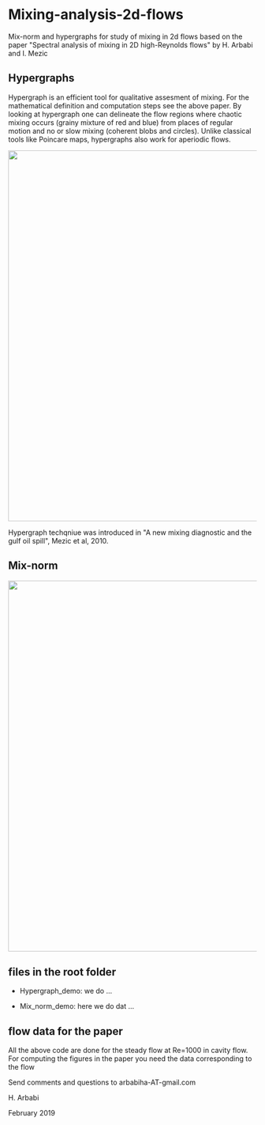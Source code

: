 # Mixing-analysis-2d-flows
Mix-norm and hypergraphs for study of mixing in 2d flows
based on the paper "Spectral analysis of mixing in  2D high-Reynolds flows" by H. Arbabi and I. Mezic

## Hypergraphs
Hypergraph is an efficient tool for qualitative assesment of mixing.  For the mathematical definition and computation steps see the above paper.
By looking at hypergraph one can delineate the flow regions where chaotic mixing occurs (grainy mixture of red and blue) from places of regular motion and no or slow mixing (coherent blobs and circles). Unlike classical tools like Poincare maps, hypergraphs also work for aperiodic flows.

<img src="../master/thehood/Poincare_vs_Hypergraphs.png" width="750">

Hypergraph techqniue was introduced in "A new mixing diagnostic and the gulf oil spill", Mezic et al, 2010.


## Mix-norm 

<img src="../master/thehood/Mixnorm_example.png" width="750">



## files in the root folder

* Hypergraph_demo: we do ...

* Mix_norm_demo: here we do dat ...


## flow data for the paper

All the above code are done for the steady flow at Re=1000 in cavity flow. For computing the figures in the paper you need the data corresponding to the flow




Send comments and questions to arbabiha-AT-gmail.com

H. Arbabi


February 2019
